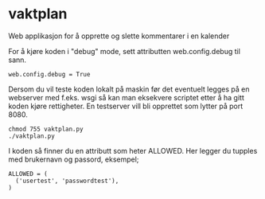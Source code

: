 # vaktplan
Web applikasjon for å opprette og slette kommentarer i en kalender

For å kjøre koden i "debug" mode, sett attributten web.config.debug til sann.

    web.config.debug = True

Dersom du vil teste koden lokalt på maskin før det eventuelt legges på en webserver
med f.eks. wsgi så kan man eksekvere scriptet etter å ha gitt koden kjøre rettigheter.
En testserver vill bli opprettet som lytter på port 8080.

    chmod 755 vaktplan.py
    ./vaktplan.py

I koden så finner du en attributt som heter ALLOWED. Her legger du tupples med
brukernavn og passord, eksempel; 

    ALLOWED = (
      ('usertest', 'passwordtest'),
    )
